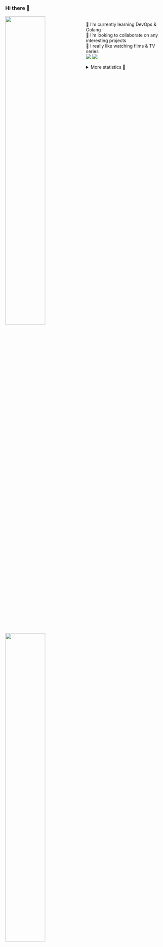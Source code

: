 ### Hi there 👋


[<img align="left" width="50%" src="https://github-readme-stats.vercel.app/api?username=rufusnufus&hide=issues&show_icons=true&count_private=true&theme=transparent&title_color=FF6F40&text_color=FBF9F8&icon_color=F48242&hide_border=true&hide_title=true#gh-dark-mode-only">](https://metrics.lecoq.io/rufusnufus#gh-dark-mode-only)
[<img align="left" width="50%" src="https://github-readme-stats.vercel.app/api?username=rufusnufus&hide=issues&show_icons=true&count_private=true&theme=transparent&title_color=FF6533&text_color=4D4644&icon_color=FF8038&hide_border=true&hide_title=true#gh-light-mode-only">](https://metrics.lecoq.io/rufusnufus#gh-light-mode-only)

<p>
  <br>
  🌱 I’m currently learning DevOps & Golang</br>
  👯 I’m looking to collaborate on any interesting projects</br>
  🎥 I really like watching films & TV series</br>
  <a href="https://linkedin.com/in/rufusnufus"><img src="https://img.shields.io/badge/linkedin-0077B5.svg?style=for-the-badge&logo=linkedin&logoColor=white"/></a>
  <a href="https://t.me/rufusnufus"><img src="https://img.shields.io/badge/-telegram-black?style=for-the-badge&color=blue&logo=telegram"/></a>
</p>

<p text-align="left">
<details>
  <summary>More statistics 👀</summary><br/>

<!--START_SECTION:waka-->
![Code Time](http://img.shields.io/badge/Code%20Time-484%20hrs%2023%20mins-blue)

![Profile Views](http://img.shields.io/badge/Profile%20Views-0-blue)

**I'm an Early 🐤** 

```text
🌞 Morning                8695 commits        █████░░░░░░░░░░░░░░░░░░░░   21.95 % 
🌆 Daytime                23078 commits       ███████████████░░░░░░░░░░   58.26 % 
🌃 Evening                6980 commits        ████░░░░░░░░░░░░░░░░░░░░░   17.62 % 
🌙 Night                  860 commits         █░░░░░░░░░░░░░░░░░░░░░░░░   02.17 % 
```
📅 **I'm Most Productive on Monday** 

```text
Monday                   8038 commits        █████░░░░░░░░░░░░░░░░░░░░   20.29 % 
Tuesday                  7487 commits        █████░░░░░░░░░░░░░░░░░░░░   18.90 % 
Wednesday                8013 commits        █████░░░░░░░░░░░░░░░░░░░░   20.23 % 
Thursday                 7420 commits        █████░░░░░░░░░░░░░░░░░░░░   18.73 % 
Friday                   7099 commits        ████░░░░░░░░░░░░░░░░░░░░░   17.92 % 
Saturday                 686 commits         ░░░░░░░░░░░░░░░░░░░░░░░░░   01.73 % 
Sunday                   870 commits         █░░░░░░░░░░░░░░░░░░░░░░░░   02.20 % 
```


📊 **This Week I Spent My Time On** 

```text
💬 Programming Languages: 
HCL                      1 hr 43 mins        ███████████░░░░░░░░░░░░░░   45.25 % 
Other                    1 hr 6 mins         ███████░░░░░░░░░░░░░░░░░░   29.17 % 
Terraform                57 mins             ██████░░░░░░░░░░░░░░░░░░░   25.33 % 
YAML                     0 secs              ░░░░░░░░░░░░░░░░░░░░░░░░░   00.17 % 
Jinja2                   0 secs              ░░░░░░░░░░░░░░░░░░░░░░░░░   00.07 % 

🔥 Editors: 
VS Code                  2 hrs 41 mins       ██████████████████░░░░░░░   70.83 % 
iTerm2                   1 hr 6 mins         ███████░░░░░░░░░░░░░░░░░░   29.17 % 
```

**I Mostly Code in Java** 

```text
Python                   14 repos            ██░░░░░░░░░░░░░░░░░░░░░░░   09.93 % 
Smarty                   11 repos            ██░░░░░░░░░░░░░░░░░░░░░░░   07.80 % 
HCL                      7 repos             █░░░░░░░░░░░░░░░░░░░░░░░░   04.96 % 
Kotlin                   5 repos             █░░░░░░░░░░░░░░░░░░░░░░░░   03.55 % 
HTML                     5 repos             █░░░░░░░░░░░░░░░░░░░░░░░░   03.55 % 
```




 Last Updated on 27/10/2023 00:57:25 UTC
<!--END_SECTION:waka-->

</details>
</p>
